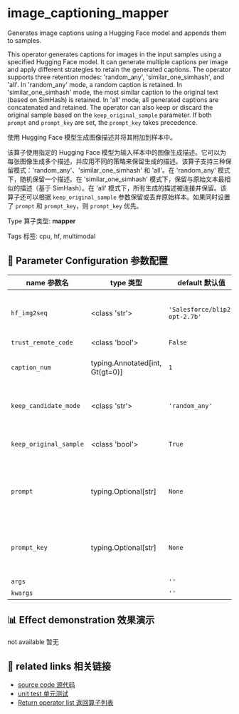# image_captioning_mapper

Generates image captions using a Hugging Face model and appends them to samples.

This operator generates captions for images in the input samples using a specified Hugging Face model. It can generate multiple captions per image and apply different strategies to retain the generated captions. The operator supports three retention modes: 'random_any', 'similar_one_simhash', and 'all'. In 'random_any' mode, a random caption is retained. In 'similar_one_simhash' mode, the most similar caption to the original text (based on SimHash) is retained. In 'all' mode, all generated captions are concatenated and retained. The operator can also keep or discard the original sample based on the `keep_original_sample` parameter. If both `prompt` and `prompt_key` are set, the `prompt_key` takes precedence.

使用 Hugging Face 模型生成图像描述并将其附加到样本中。

该算子使用指定的 Hugging Face 模型为输入样本中的图像生成描述。它可以为每张图像生成多个描述，并应用不同的策略来保留生成的描述。该算子支持三种保留模式：'random_any'、'similar_one_simhash' 和 'all'。在 'random_any' 模式下，随机保留一个描述。在 'similar_one_simhash' 模式下，保留与原始文本最相似的描述（基于 SimHash）。在 'all' 模式下，所有生成的描述被连接并保留。该算子还可以根据 `keep_original_sample` 参数保留或丢弃原始样本。如果同时设置了 `prompt` 和 `prompt_key`，则 `prompt_key` 优先。

Type 算子类型: **mapper**

Tags 标签: cpu, hf, multimodal

## 🔧 Parameter Configuration 参数配置
| name 参数名 | type 类型 | default 默认值 | desc 说明 |
|--------|------|--------|------|
| `hf_img2seq` | <class 'str'> | `'Salesforce/blip2-opt-2.7b'` | model name on huggingface to generate caption |
| `trust_remote_code` | <class 'bool'> | `False` |  |
| `caption_num` | typing.Annotated[int, Gt(gt=0)] | `1` | how many candidate captions to generate |
| `keep_candidate_mode` | <class 'str'> | `'random_any'` | retain strategy for the generated |
| `keep_original_sample` | <class 'bool'> | `True` | whether to keep the original sample. If |
| `prompt` | typing.Optional[str] | `None` | a string prompt to guide the generation of blip2 model |
| `prompt_key` | typing.Optional[str] | `None` | the key name of fields in samples to store prompts |
| `args` |  | `''` | extra args |
| `kwargs` |  | `''` | extra args |

## 📊 Effect demonstration 效果演示
not available 暂无

## 🔗 related links 相关链接
- [source code 源代码](../../../data_juicer/ops/mapper/image_captioning_mapper.py)
- [unit test 单元测试](../../../tests/ops/mapper/test_image_captioning_mapper.py)
- [Return operator list 返回算子列表](../../Operators.md)